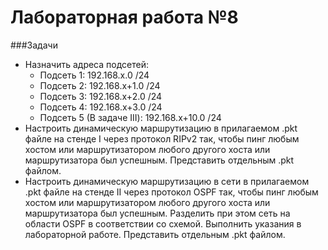# Лабораторная работа №8

###Задачи
* Назначить адреса подсетей:
  * Подсеть 1: 192.168.x.0 /24 
  * Подсеть 2: 192.168.x+1.0 /24 
  * Подсеть 3: 192.168.x+2.0 /24 
  * Подсеть 4: 192.168.x+3.0 /24 
  * Подсеть 5 (В задаче III): 192.168.x+10.0 /24
* Настроить динамическую маршрутизацию в прилагаемом .pkt файле на стенде I через протокол RIPv2 так, чтобы пинг любым хостом или маршрутизатором любого другого хоста или маршрутизатора был успешным. Представить отдельным .pkt файлом.
* Настроить динамическую маршрутизацию в сети в прилагаемом .pkt файле на стенде II через протокол OSPF так, чтобы пинг любым хостом или маршрутизатором любого другого хоста или маршрутизатора был успешным. Разделить при этом сеть на области OSPF в соответствии со схемой. Выполнить указания в лабораторной работе. Представить отдельным .pkt файлом. 
